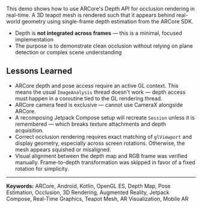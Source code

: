This demo shows how to use ARCore's Depth API for occlusion rendering in real-time. A 3D teapot mesh is rendered such that it appears behind real-world geometry using single-frame depth estimation from the ARCore SDK.

- Depth is **not integrated across frames** — this is a minimal, focused implementation
- The purpose is to demonstrate clean occlusion without relying on plane detection or complex scene understanding



## Lessons Learned

- ARCore depth and pose access require an active GL context. This means the usual `ImageAnalysis` thread doesn't work — depth access must happen in a coroutine tied to the GL rendering thread.
- ARCore camera feed is exclusive — cannot use CameraX alongside ARCore.
- A recomposing Jetpack Compose setup will recreate `Session` unless it is remembered — which breaks texture attachments and depth acquisition.
- Correct occlusion rendering requires exact matching of `glViewport` and display geometry, especially across screen rotations. Otherwise, the mesh appears squished or misaligned.
- Visual alignment between the depth map and RGB frame was verified manually. Frame-to-depth transformation was skipped in favor of a fixed rotation for simplicity.

---

**Keywords:** ARCore, Android, Kotlin, OpenGL ES, Depth Map, Pose Estimation, Occlusion, 3D Rendering, Augmented Reality, Jetpack Compose, Real-Time Graphics, Teapot Mesh, AR Visualization, Mobile AR
